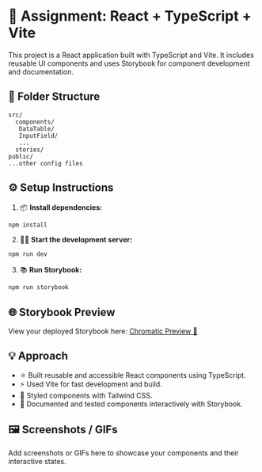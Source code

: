 

# 🚀 Assignment: React + TypeScript + Vite

This project is a React application built with TypeScript and Vite. It includes reusable UI components and uses Storybook for component development and documentation.

## 📁 Folder Structure

```
src/
  components/
   DataTable/
   InputField/
   ...
  stories/
public/
...other config files
```

## ⚙️ Setup Instructions

1. 📦 **Install dependencies:**
  ```bash
  npm install
  ```
2. 🏃‍♂️ **Start the development server:**
  ```bash
  npm run dev
  ```
3. 📚 **Run Storybook:**
  ```bash
  npm run storybook
  ```

## 🌐 Storybook Preview

View your deployed Storybook here: [Chromatic Preview 🚦](https://68a463200ef7c998b21b3811-jtnwjmziyp.chromatic.com/)

## 💡 Approach

- ⚛️ Built reusable and accessible React components using TypeScript.
- ⚡ Used Vite for fast development and build.
- 🎨 Styled components with Tailwind CSS.
- 🧪 Documented and tested components interactively with Storybook.

## 🖼️ Screenshots / GIFs

Add screenshots or GIFs here to showcase your components and their interactive states.
